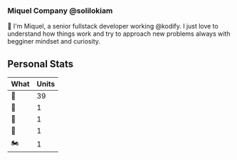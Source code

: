 ### Miquel Company @solilokiam
👋 I'm Miquel, a senior fullstack developer working @kodify. I just love to understand how things work and try to approach new problems always with begginer mindset and curiosity.

## Personal Stats
What | Units
---- | -----
🎂 | 39
👦 | 1
👧 | 1
🐶 | 1
🏍 | 1

<!--
**solilokiam/solilokiam** is a ✨ _special_ ✨ repository because its `README.md` (this file) appears on your GitHub profile.

Here are some ideas to get you started:

- 🔭 I’m currently working on ...
- 🌱 I’m currently learning ...
- 👯 I’m looking to collaborate on ...
- 🤔 I’m looking for help with ...
- 💬 Ask me about ...
- 📫 How to reach me: ...
- 😄 Pronouns: ...
- ⚡ Fun fact: ...
-->
